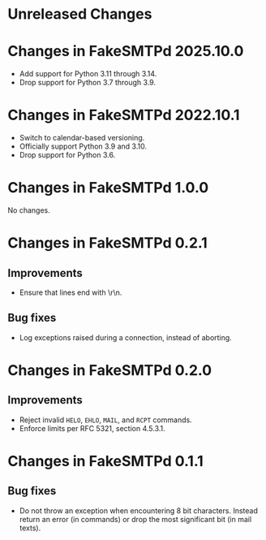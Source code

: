 # Unreleased Changes

# Changes in FakeSMTPd 2025.10.0

- Add support for Python 3.11 through 3.14.
- Drop support for Python 3.7 through 3.9.

# Changes in FakeSMTPd 2022.10.1

- Switch to calendar-based versioning.
- Officially support Python 3.9 and 3.10.
- Drop support for Python 3.6.

# Changes in FakeSMTPd 1.0.0

No changes.

# Changes in FakeSMTPd 0.2.1

## Improvements

- Ensure that lines end with \r\n.

## Bug fixes

- Log exceptions raised during a connection, instead of aborting.

# Changes in FakeSMTPd 0.2.0

## Improvements

- Reject invalid `HELO`, `EHLO`, `MAIL`, and `RCPT` commands.
- Enforce limits per RFC 5321, section 4.5.3.1.

# Changes in FakeSMTPd 0.1.1

## Bug fixes

- Do not throw an exception when encountering 8 bit characters. Instead
  return an error (in commands) or drop the most significant bit (in mail
  texts).
